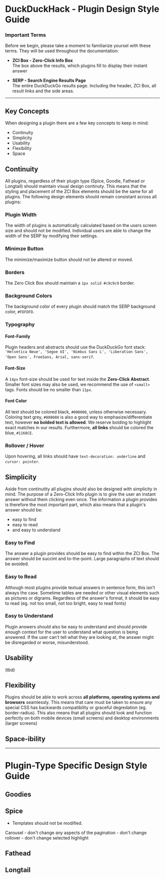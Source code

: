 # DuckDuckHack - Plugin Design Style Guide

### Important Terms
Before we begin, please take a moment to familiarize yoursel with these terms. They will be used throughout the documentation:

* **ZCI Box - Zero-Click Info Box**  
    The box above the results, which plugins fill to display their instant answer

* **SERP - Search Engine Results Page**  
    The entire DuckDuckGo results page. Including the header, ZCI Box, all result links and the side areas.

---

## Key Concepts
When designing a plugin there are a few key concepts to keep in mind:

* Continuity
* Simplicity
* Usability
* Flexibility
* Space

## Continuity
All plugins, regardless of their plugin type (Spice, Goodie, Fathead or Longtail) should maintain visual design continuty. This means that the styling and placement of the ZCI Box elements should be the same for all plugins. The following design elements should remain consistant across all plugins:

### Plugin Width
The width of plugins is automatically calculated based on the users screen size and should not be modified. Individual users are able to change the width of the SERP by modifying their settings.

### Minimze Button
The minimize/maximize button should not be altered or moved.

### Borders
The Zero Click Box should maintain a `1px solid #c9c9c9` border.

### Background Colors
The background color of every plugin should match the SERP background color, `#FDFDFD`.

### Typography

#### Font-Family
Plugin headers and abstracts should use the DuckDuckGo font stack: `'Helvetica Neue', 'Segoe UI', 'Nimbus Sans L', 'Liberation Sans', 'Open Sans', FreeSans, Arial, sans-serif`.

#### Font-Size
A `14px` font-size should be used for text inside the **Zero-Click Abstract**. Smaller font sizes may also be used, we recommend the use of `<small>` tags. Fonts should be no smaller than `11px`.

#### Font Color
All text should be colored black, `#000000`, unless otherwise necessary. Coloring text grey, `#808080` is also a good way to emphasize/differentiate text, however **no bolded text is allowed**. We reserve bolding to highlight exact matches in our results. Furthermore, **all links** should be colored the blue, `#1168CE`.

### Rollover / Hover
Upon hovering, all links should have `text-decoration: underline` and `cursor: pointer`.


## Simplicity
Aside from continutity all plugins should also be designed with simplicity in mind. The purpose of a Zero-Click Info plugin is to give the user an instant answer without them clicking even once. The information a plugin provides is therefore the most important part, which also means that a plugin's answer should be:
* easy to find
* easy to read
* and easy to understand

### Easy to Find
The answer a plugin provides should be easy to find within the ZCI Box. The answer should be succint and to-the-point. Large paragraphs of text should be avoided.

### Easy to Read
Although most plugins provide textual answers in sentence form, this isn't always the case. Sometime tables are needed or other visual elements such as pictures or digrams. Regardless of the answer's format, it should be easy to read (eg. not too small, not too bright, easy to read fonts)

### Easy to Understand
Plugin answers should also be easy to understand and should provide enough context for the user to understand what question is being answered. If the user can't tell what they are looking at, the answer might be disregarded or worse, misunderstood.


## Usability
(tbd)


## Flexibility
Plugins should be able to work across **all platforms, operating systems and browsers** seamlessly. This means that care must be taken to ensure any special CSS has backwards compatibility or graceful degredation (eg. border-radius). This also means that all plugins should look and function perfectly on both mobile devices (small screens) and desktop environments (larger screens)

## Space-ibility

---

# Plugin-Type Specific Design Style Guide
## Goodies

## Spice
- Templates should not be modified.

Carousel
    -  don't change any aspects of the pagination
    -  don't change rollover
    -  don't change selected highlight


## Fathead

## Longtail
